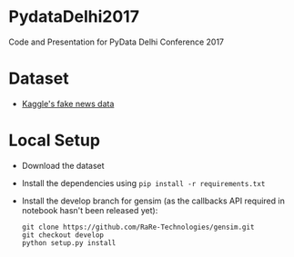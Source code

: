 # PydataDelhi2017
Code and Presentation for PyData Delhi Conference 2017

# Dataset

- [Kaggle's fake news data](https://www.kaggle.com/mrisdal/fake-news)

# Local Setup

- Download the dataset 
- Install the dependencies using `pip install -r requirements.txt`
- Install the develop branch for gensim (as the callbacks API required in notebook hasn't been released yet):

  ```
  git clone https://github.com/RaRe-Technologies/gensim.git
  git checkout develop
  python setup.py install
  ```
